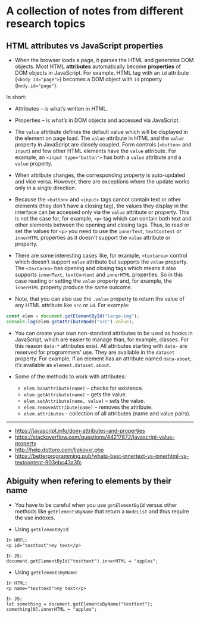 # A collection of notes from different research topics

## HTML attributes vs JavaScript properties

- When the browser loads a page, it parses the HTML and generates DOM objects. Most HTML **attributes** automatically become **properties** of DOM objects in JavaScript. For example, HTML tag with an `id` attribute (`<body id="page">`) becomes a DOM object with `id` property (`body.id="page"`).

In short:
- Attributes – is what’s written in HTML.
- Properties – is what’s in DOM objects and accessed via JavaScript.

- The `value` attribute defines the default value which will be displayed in the element on page load. The `value` attribute in HTML and the `value` property in JavaScript are closely coupled. Form controls (`<button>` and `input`) and few other HTML elements have the `value` attribute. For example, an `<input type="button">` has both a `value` attribute and a `value` property.

- When attribute changes, the corresponding property is auto-updated and vice versa. However, there are exceptions where the update works only in a single direction.

- Because the `<button>` and `<input>` tags cannot contain text or other elements (they don't have a closing tag), the values they display in the interface can be accessed only via the `value` attribute or property. This is not the case for, for example, `<p>` tag which can contain both text and other elements between the opening and closing tags. Thus, to read or set the values for `<p>` you need to use the `innerText`, `textContent` or `innerHTML` properties as it doesn't support the `value` attribute or property.

- There are some interesting cases like, for example, `<textarea>` control which doesn't support `value` attribute but supports the `value` property. The `<textarea>` has opening and closing tags which means it also supports `innerText`, `textContent` and `innerHTML` properties. So in this case reading or setting the `value` property and, for example, the `innerHTML` property produce the same outcome.

- Note, that you can also use the `.value` property to return the value of any HTML attribute like `src` or `id`. For example:

```js
const elem = document.getElementById("large-img");
console.log(elem.getAttributeNode("src").value);
```

- You can create your own non-standard attributes to be used as hooks in JavaScript, which are easier to manage than, for example, classes. For this reason `data-*` attributes exist. All attributes starting with `data-` are reserved for programmers' use. They are available in the `dataset` property. For example, if an element has an attribute named `data-about`, it’s available as `element.dataset.about`.

- Some of the methods to work with attributes:
  - `elem.hasAttribute(name)` – checks for existence.
  - `elem.getAttribute(name)` – gets the value.
  - `elem.setAttribute(name, value)` – sets the value.
  - `elem.removeAttribute(name)` – removes the attribute.
  - `elem.attributes` - collection of all attributes (name and value pairs).

---

- https://javascript.info/dom-attributes-and-properties
- https://stackoverflow.com/questions/44217872/javascript-value-property
- http://help.dottoro.com/ljpkovxr.php
- https://betterprogramming.pub/whats-best-innertext-vs-innerhtml-vs-textcontent-903ebc43a3fc

## Abiguity when refering to elements by their name

- You have to be careful when you use `getElementById` versus other methods like `getElementsByName` that return a `NodeList` and thus require the use indexes. 

- Using `getElementById`:

```
In HMTL:
<p id="testtext">my text</p>

In JS:
document.getElementById("testtext").innerHTML = "apples";
```

- Using `getElementsByName`:
```
In HTML:
<p name="testtext">my text</p>

In JS:
let something = document.getElementsByName("testtext");
something[0].innerHTML = "apples";
```
